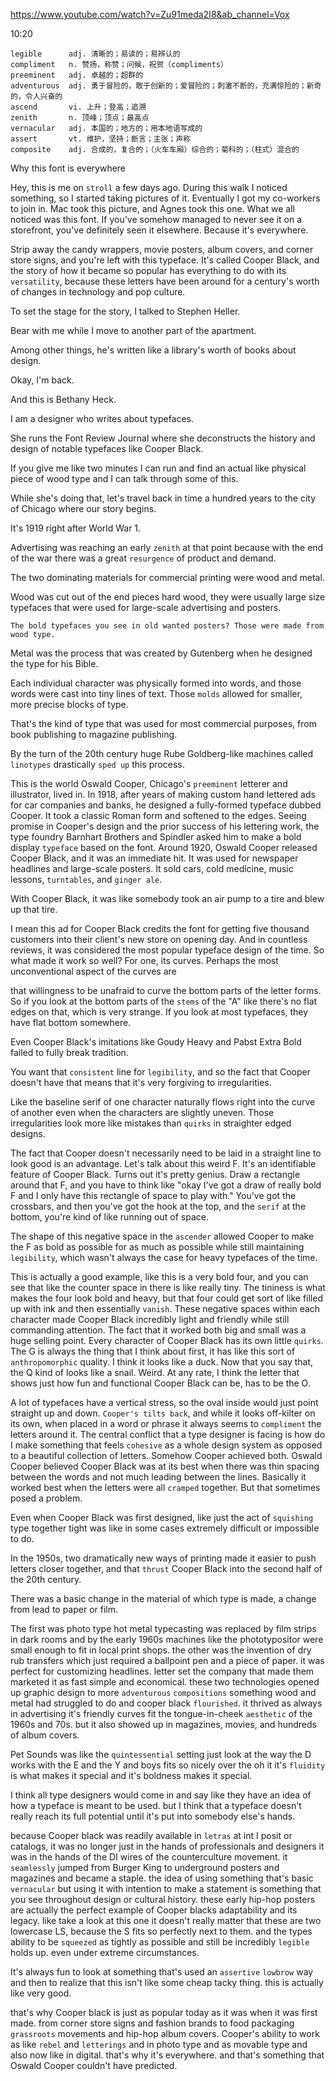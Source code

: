 https://www.youtube.com/watch?v=Zu91meda2I8&ab_channel=Vox 

10:20

```  
legible      adj. 清晰的；易读的；易辨认的
compliment   n. 赞扬，称赞；问候，祝贺（compliments）        
preeminent   adj. 卓越的；超群的  
adventurous  adj. 勇于冒险的，敢于创新的；爱冒险的；刺激不断的，充满惊险的；新奇的，令人兴奋的
ascend       vi. 上升；登高；追溯    
zenith       n. 顶峰；顶点；最高点
vernacular   adj. 本国的；地方的；用本地语写成的        
assert       vt. 维护，坚持；断言；主张；声称  
composite    adj. 合成的，复合的；（火车车厢）综合的；菊科的；（柱式）混合的  
```

Why this font is everywhere 

Hey, this is me on `stroll` a few days ago. During this walk I noticed something, so I started taking pictures of it. Eventually I got my co-workers to join in. Mac took this picture, and Agnes took this one. What we all noticed was this font. If you've somehow managed to never see it on a storefront, you've definitely seen it elsewhere. Because it's everywhere. 

Strip away the candy wrappers, movie posters, album covers, and corner store signs, and you're left with this typeface. It's called Cooper Black, and the story of how it became so popular has everything to do with its `versatility`, because these letters have been around for a century's worth of changes in technology and pop culture. 
 
To set the stage for the story, I talked to Stephen Heller. 

Bear with me while I move to another part of the apartment. 

Among other things, he's written like a library's worth of books about design. 

Okay, I'm back. 

And this is Bethany Heck. 

I am a designer who writes about typefaces. 

She runs the Font Review Journal where she deconstructs the history and design of notable typefaces like Cooper Black. 

If you give me like two minutes I can run and find an actual like physical piece of wood type and I can talk through some of this. 

While she's doing that, let's travel back in time a hundred years to the city of Chicago where our story begins. 

It's 1919 right after World War 1. 

Advertising was reaching an early `zenith` at that point because with the end of the war there was a great `resurgence` of product and demand. 

The two dominating materials for commercial printing were wood and metal. 

Wood was cut out of the end pieces hard wood, they were usually large size typefaces that were used for large-scale advertising and posters. 

`The bold typefaces you see in old wanted posters? Those were made from wood type. `

Metal was the process that was created by Gutenberg when he designed the type for his Bible. 

Each individual character was physically formed into words, and those words were cast into tiny lines of text. Those `molds` allowed for smaller, more precise blocks of type. 

That's the kind of type that was used for most commercial purposes, from book publishing to magazine publishing. 

By the turn of the 20th century huge Rube Goldberg-like machines called `linotypes` drastically `sped up` this process. 

This is the world Oswald Cooper, Chicago's `preeminent` letterer and illustrator, lived in. In 1918, after years of making custom hand lettered ads for car companies and banks, he designed a fully-formed typeface dubbed Cooper. It took a classic Roman form and softened to the edges. Seeing promise in Cooper's design and the prior success of his lettering work, the type foundry Barnhart Brothers and Spindler asked him to make a bold display `typeface` based on the font. Around 1920, Oswald Cooper released Cooper Black, and it was an immediate hit. It was used for newspaper headlines and large-scale posters. It sold cars, cold medicine, music lessons, `turntables`, and `ginger ale`. 

With Cooper Black, it was like somebody took an air pump to a tire and blew up that tire. 

I mean this ad for Cooper Black credits the font for getting five thousand customers into their client's new store on opening day. And in countless reviews, it was considered the most popular typeface design of the time. So what made it work so well? For one, its curves. Perhaps the most unconventional aspect of the curves are 

that willingness to be unafraid to curve the bottom parts of the letter forms. So if you look at the bottom parts of the `stems` of the "A" like there's no flat edges on that, which is very strange. If you look at most typefaces, they have flat bottom somewhere. 

Even Cooper Black's imitations like Goudy Heavy and Pabst Extra Bold failed to fully break tradition. 

You want that `consistent` line for `legibility`, and so the fact that Cooper doesn't have that means that it's very forgiving to irregularities. 

Like the baseline serif of one character naturally flows right into the curve of another even when the characters are slightly uneven. Those irregularities look more like mistakes than `quirks` in straighter edged designs. 

The fact that Cooper doesn't necessarily need to be laid in a straight line to look good is an advantage. Let's talk about this weird F. It's an identifiable feature of Cooper Black. Turns out it's pretty genius. Draw a rectangle around that F, and you have to think like "okay I've got a draw of really bold F and I only have this rectangle of space to play with." You've got the crossbars, and then you've got the hook at the top, and the `serif` at the bottom, you're kind of like running out of space. 

The shape of this negative space in the `ascender` allowed Cooper to make the F as bold as possible for as much as possible while still maintaining `legibility`, which wasn't always the case for heavy typefaces of the time. 

This is actually a good example, like this is a very bold four, and you can see that like the counter space in there is like really tiny. The tininess is what makes the four look bold and heavy, but that four could get sort of like filled up with ink and then essentially `vanish`. These negative spaces within each character made Cooper Black incredibly light and friendly while still commanding attention. The fact that it worked both big and small was a huge selling point. Every character of Cooper Black has its own little `quirks`. The G is always the thing that I think about first, it has like this sort of `anthropomorphic` quality. I think it looks like a duck. Now that you say that, the Q kind of looks like a snail. Weird. At any rate, I think the letter that shows just how fun and functional Cooper Black can be, has to be the O. 

A lot of typefaces have a vertical stress, so the oval inside would just point straight up and down. `Cooper's tilts back`, and while it looks off-kilter on its own, when placed in a word or phrase it always seems to `compliment` the letters around it. The central conflict that a type designer is facing is how do I make something that feels `cohesive` as a whole design system as opposed to a beautiful collection of letters. Somehow Cooper achieved both. Oswald Cooper believed Cooper Black was at its best when there was thin spacing between the words and not much leading between the lines. Basically it worked best when the letters were all `cramped` together. But that sometimes posed a problem. 

Even when Cooper Black was first designed, like just the act of `squishing` type together tight was like in some cases extremely difficult or impossible to do. 

In the 1950s, two dramatically new ways of printing made it easier to push letters closer together, and that `thrust` Cooper Black into the second half of the 20th century. 

There was a basic change in the material of which type is made, a change from lead to paper or film. 

The first was photo type hot metal typecasting was replaced by film strips in dark rooms and by the early 1960s machines like the phototypositor were small enough to fit in local print shops. the other was the invention of dry rub transfers which just required a ballpoint pen and a piece of paper. it was perfect for customizing headlines. letter set the company that made them marketed it as fast simple and economical. these two technologies opened up graphic design to more `adventurous` `compositions` something wood and metal had struggled to do and cooper black `flourished`. it thrived as always in advertising it's friendly curves fit the tongue-in-cheek `aesthetic` of the 1960s and 70s. but it also showed up in magazines, movies, and hundreds of album covers. 

Pet Sounds was like the `quintessential` setting just look at the way the D works with the E and the Y and boys fits so nicely over the oh it it's `fluidity` is what makes it special and it's boldness makes it special. 

I think all type designers would come in and say like they have an idea of how a typeface is meant to be used. but I think that a typeface doesn't really reach its full potential until it's put into somebody else's hands. 

because Cooper black was readily available in `letras` at int I posit or catalogs, it was no longer just in the hands of professionals and designers it was in the hands of the DI wires of the counterculture movement. it `seamlessly` jumped from Burger King to underground posters and magazines and became a staple. the idea of using something that's basic `vernacular` but using it with intention to make a statement is something that you see throughout design or cultural history. these early hip-hop posters are actually the perfect example of Cooper blacks adaptability and its legacy. like take a look at this one it doesn't really matter that these are two lowercase LS, because the S fits so perfectly next to them. and the types ability to be `squeezed` as tightly as possible and still be incredibly `legible` holds up. even under extreme circumstances. 

It's always fun to look at something that's used an `assertive` `lowbrow` way and then to realize that this isn't like some cheap tacky thing. this is actually like very good. 

that's why Cooper black is just as popular today as it was when it was first made. from corner store signs and fashion brands to food packaging `grassroots` movements and hip-hop album covers. Cooper's ability to work as like `rebel` and `letterings` and in photo type and as movable type and also now like in digital. that's why it's everywhere. and that's something that Oswald Cooper couldn't have predicted.